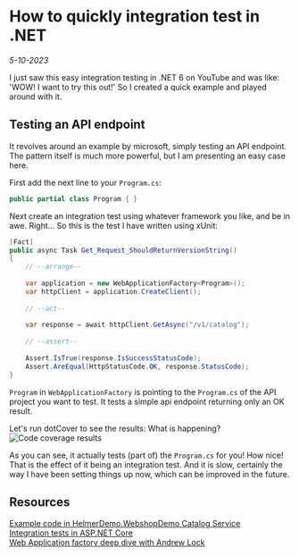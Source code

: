 # How to quickly integration test in .NET

*5-10-2023*

I just saw this easy integration testing in .NET 6 on YouTube and was like: 'WOW! I want to try this out!' So I created
a quick example and played around with it.

## Testing an API endpoint

It revolves around an example by microsoft, simply testing an API endpoint. The pattern itself is much more powerful,
but I am presenting an easy case here.

First add the next line to your <code>Program.cs</code>:

```cs
public partial class Program { }
```

Next create an integration test using whatever framework you like, and be in awe.
Right... So this is the test I have written using xUnit:

```cs
[Fact]
public async Task Get_Request_ShouldReturnVersionString()
{
    // --arrange--
    
    var application = new WebApplicationFactory<Program>();
    var httpClient = application.CreateClient();
    
    // --act--
    
    var response = await httpClient.GetAsync("/v1/catalog");
    
    // --assert-- 
    
    Assert.IsTrue(response.IsSuccessStatusCode);
    Assert.AreEqual(HttpStatusCode.OK, response.StatusCode);
}
```

<code>Program</code> in <code>WebApplicationFactory</code> is pointing to the <code>Program.cs</code> of the API project
you want to test.
It tests a simple api endpoint returning only an OK result.

Let's run dotCover to see the results: What is happening?  
![Code coverage results](/assets/images/integrationtest/codecoverage.png "Coverage Results")

As you can see, it actually tests (part of) the <code>Program.cs</code> for you! How nice! That is the effect of it
being an integration test. And it is slow, certainly the way I have been setting things up now, which can be improved in
the future.

## Resources

[Example code in HelmerDemo.WebshopDemo Catalog Service](https://github.com/HelmerDenDekker/HelmerDemo.WebShopDemo)  
[Integration tests in ASP.NET Core](https://learn.microsoft.com/en-us/aspnet/core/test/integration-tests?view=aspnetcore-6.0)  
[Web Application factory deep dive with Andrew Lock](https://andrewlock.net/exploring-dotnet-6-part-6-supporting-integration-tests-with-webapplicationfactory-in-dotnet-6/)
